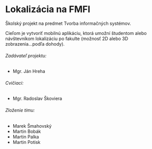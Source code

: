 Lokalizácia na FMFI
===================

Školský projekt na predmet Tvorba informačných systémov.

Cieľom je vytvoriť mobilnú aplikáciu, ktorá umožní študentom alebo návštevníkom lokalizáciu po fakulte (možnosť 2D alebo 3D zobrazenia...podľa dohody).

###### Zadávateľ projektu:
* Mgr. Ján Hreha

###### Cvičiaci:
* Mgr. Radoslav Škoviera

###### Zloženie tímu:
* Marek Šmahovský
* Martin Bobák
* Martin Palka
* Martin Potisk
